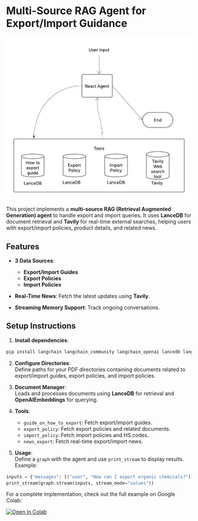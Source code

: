# **Multi-Source RAG Agent for Export/Import Guidance**
![image](../../assets/multikb_diagram.jpeg)

This project implements a **multi-source RAG (Retrieval Augmented Generation) agent** to handle export and import queries. It uses **LanceDB** for document retrieval and **Tavily** for real-time external searches, helping users with export/import policies, product details, and related news.

## **Features**
- **3 Data Sources**:  
  - **Export/Import Guides**  
  - **Export Policies**  
  - **Import Policies**
  
- **Real-Time News**: Fetch the latest updates using **Tavily**.
- **Streaming Memory Support**: Track ongoing conversations.

## **Setup Instructions**
1. **Install dependencies**:

```bash
pip install langchain langchain_community langchain_openai lancedb langchain_text_splitters tavily pypdf langgraph
```

2. **Configure Directories**:  
   Define paths for your PDF directories containing documents related to export/import guides, export policies, and import policies.

3. **Document Manager**:  
   Loads and processes documents using **LanceDB** for retrieval and **OpenAIEmbeddings** for querying.

4. **Tools**:  
   - `guide_on_how_to_export`: Fetch export/import guides.
   - `export_policy`: Fetch export policies and related documents.
   - `import_policy`: Fetch import policies and HS codes.
   - `news_export`: Fetch real-time export/import news.

5. **Usage**:  
   Define a `graph` with the agent and use `print_stream` to display results. Example:

```python
inputs = {"messages": [("user", "How can I export organic chemicals?")]}
print_stream(graph.stream(inputs, stream_mode="values"))
```

For a complete implementation, check out the full example on Google Colab:

<a href="https://colab.research.google.com/github/lancedb/vectordb-recipes/blob/main/examples/Multi-source-Agent/Multi_kb_RAG_Agent.ipynb"><img src="https://colab.research.google.com/assets/colab-badge.svg" alt="Open In Colab"></a>  
